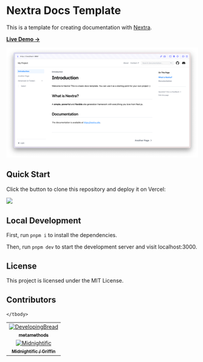 # Nextra Docs Template 

This is a template for creating documentation with [Nextra](https://nextra.site).

[**Live Demo →**](https://nextra-docs-template.vercel.app)

[![](.github/screenshot.png)](https://nextra-docs-template.vercel.app)

## Quick Start

Click the button to clone this repository and deploy it on Vercel:

[![](https://vercel.com/button)](https://vercel.com/new/clone?s=https%3A%2F%2Fgithub.com%2Fshuding%2Fnextra-docs-template&showOptionalTeamCreation=false)

## Local Development

First, run `pnpm i` to install the dependencies.

Then, run `pnpm dev` to start the development server and visit localhost:3000.

## License

This project is licensed under the MIT License.

## Contributors

<table>
    <tbody>
        <tr>
             <td align="center"><a href="https://github.com/DevelopingBread"><img src="https://avatars.githubusercontent.com/u/96776358?v=4s=100" width="100px;" alt="DevelopingBread"/><br /><sub><b>metamethods</b></sub></a><br /><a href="https://github.com/DevelopingBread/Roblox-Documentation-Reimagined/commits?author=DevelopingBread" title="Content, Programming"></a></td>
        </tr>
            <td align="center"><a href="https://github.com/Midnightific"><img src="https://avatars.githubusercontent.com/u/75346607?v=4s=100" width="100px;" alt="Midnightific"/><br /><sub><b>Midnightific / Griffin</b></sub></a><br /><a href="https://github.com/DevelopingBread/Roblox-Documentation-Reimagined/commits?author=Midnightific" title="Content, Programming"></a></td>

    </tbody>
</table>